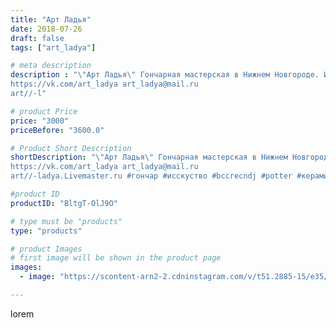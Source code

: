 ```yaml
---
title: "Арт Ладья"
date: 2018-07-26
draft: false
tags: ["art_ladya"]

# meta description
description : "\"Арт Ладья\" Гончарная мастерская в Нижнем Новгороде. Изготовление керамики и мастер//-классы по обучению. 
https://vk.com/art_ladya art_ladya@mail.ru 
art//-l"

# product Price
price: "3000"
priceBefore: "3600.0"

# Product Short Description
shortDescription: "\"Арт Ладья\" Гончарная мастерская в Нижнем Новгороде. Изготовление керамики и мастер//-классы по обучению. 
https://vk.com/art_ladya art_ladya@mail.ru 
art//-ladya.Livemaster.ru #гончар #исскуство #bccrecndj #potter #керамикадляинтерьера #керамикаручнаяработа #гончарнаямастерская #керамиканазаказ #handmade #посудаизглины #керамика #гончарнаяпосуда #эксклюзивнаякерамика #dishes #decor #ceramicar #restaurant #claygoods #pint #earthenware #ceramic #design #бочка #magiс #mug #ceramicart #магия #кружка #clay #авторскаякерамика"

#product ID
productID: "BltgT-OlJ9O"

# type must be "products"
type: "products"

# product Images
# first image will be shown in the product page
images:
  - image: "https://scontent-arn2-2.cdninstagram.com/v/t51.2885-15/e35/40850729_889931731198788_6450602650193887232_n.jpg?se=7&tp=1&_nc_ht=scontent-arn2-2.cdninstagram.com&_nc_cat=100&_nc_ohc=w4L6HWHb6k8AX_yLM2j&ccb=7-4&oh=d6c90ee8fb1fdc092fdb92ced870ca90&oe=6085888E&_nc_sid=86f79a&ig_cache_key=MTgzMjI2MjczMzM4NDY4NzQzOA%3D%3D.2-ccb7-4"

---
```

lorem
